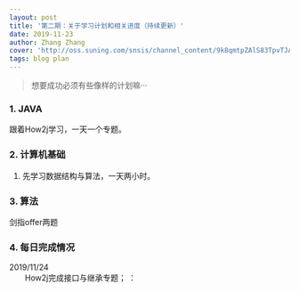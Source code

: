```yaml
---
layout: post
title: '第二期：关于学习计划和相关进度（持续更新）'
date: 2019-11-23
author: Zhang Zhang
cover: 'http://oss.suning.com/snsis/channel_content/9k8qmtpZAlS83TpvTJAMKvGS3NIC-LKnZMcXz0CMKCRC6RrlNeVMYUmy9aVKOVV5.jpg'
tags: blog plan
---
```


> 想要成功必须有些像样的计划嘛···

### 1. JAVA
跟着How2j学习，一天一个专题。

### 2. 计算机基础
1. 先学习数据结构与算法，一天两小时。

### 3. 算法
剑指offer两题

### 4. 每日完成情况
2019/11/24       
&emsp;&emsp;How2j完成接口与继承专题；                ：